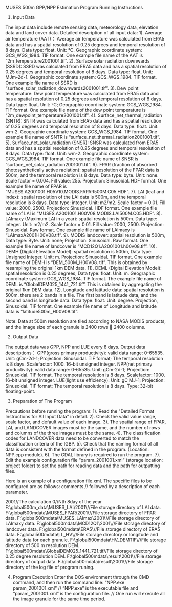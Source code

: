 MUSES 500m GPP/NPP Estimation Program Running Instructions

1.	Input Data

The input data include remote sensing data, meteorology data, elevation data and land cover data.
Detailed description of all input data:
1). Average air temperature (AAT)： Average air temperature was calculated from ERA5 data and has a spatial resolution of 0.25 degrees and temporal resolution of 8 days. Data type: float. Unit: ℃. Geographic coordinate system: GCS_WGS_1984. TIF format. One example file name of the AAT is “2m_temperature2001001.tif”.
2). Surface solar radiation downwards (SSRD): SSRD was calculated from ERA5 data and has a spatial resolution of 0.25 degrees and temporal resolution of 8 days. Data type: float. Unit: MJm-2d-1. Geographic coordinate system: GCS_WGS_1984. TIF format. One example file name of SSRD is “surface_solar_radiation_downwards2001001.tif”.
3). Dew point temperature: Dew point temperature was calculated from ERA5 data and has a spatial resolution of 0.25 degrees and temporal resolution of 8 days. Data type: float. Unit: ℃; Geographic coordinate system: GCS_WGS_1984. TIF format. One example file name of the dew point temperature is “2m_dewpoint_temperature2001001.tif”.
4). Surface_net_thermal_radiation (SNTR): SNTR was calculated from ERA5 data and has a spatial resolution of 0.25 degrees and temporal resolution of 8 days. Data type: float. Unit: wm-2. Geographic coordinate system: GCS_WGS_1984. TIF format. One example file name of SNTR is “surface_net_thermal_radiation2001001.tif”.
5). Surface_net_solar_radiation (SNSR): SNSR was calculated from ERA5 data and has a spatial resolution of 0.25 degrees and temporal resolution of 8 days. Data type: float. Unit: wm-2. Geographic coordinate system: GCS_WGS_1984. TIF format. One example file name of SNSR is “surface_net_solar_radiation2001001.tif”.
6). FPAR (fraction of absorbed photosynthetically active radiation): spatial resolution of the FPAR data is 500m, and the temporal resolution is 8 days. Data type: byte. Unit: none. Scale factor = 0.004. Fill value: 255. Projection: Sinusoidal. HDF format. One example file name of FPAR is “MUSES.A2001001.H05V10.MODIS.FAPAR500M.C05.HDF”.
7). LAI (leaf and index): spatial resolution of the LAI data is 500m, and the temporal resolution is 8 days. Data type: integer. Unit: m2/m2. Scale factor = 0.01. Fill value: 2000, 2500. Projection: Sinusoidal. HDF format. One example file name of LAI is “MUSES.A2001001.H00V08.MODIS.LAI500M.C05.HDF”.
8). LAImaxy (Maximum LAI in a year): spatial resolution is 500m. Data type: integer. Unit: m2/m2. Scale factor = 0.01. Fill value: 2000, 2500. Projection: Sinusoidal. Raw format. One example file name of LAImaxy is “LAImaxA2001H00V08.tif”.
9). MODIS landcover: spatial resolution is 500m, Data type: Byte. Unit: none; Projection: Sinusoidal. Raw format. One example file name of landcover is “MCD12Q1.A2001001.h00v08.tif”.
10). DEMH (Digital Elevation Model): spatial resolution is 500m, Data type: Unsigned Integer. Unit: m. Projection: Sinusoidal. TIF format. One example file name of DEMH is “DEM_500M_H00V08. tif”. This is obtained by resampling the original 1km DEM data.
11). DEML (Digital Elevation Model): spatial resolution is 0.25 degrees, Data type: float. Unit: m. Geographic coordinate system: GCS_WGS_1984. TIF format. The example file name of DEML is “GlobalDEM025_1441_721.tif”. This is obtained by aggregating the original 1km DEM data.
12). Longitude and latitude data: spatial resolution is 500m. there are 2 bands in a file. The first band is latitude data, and the second band is longitude data. Data type: float. Unit: degree. Projection, Sinusoidal. TIF format. One example file name of Longitude and latitude data is “latitude500m_H00V08.tif”.

Note: Data at 500m resolution are tiled according to NASA MODIS products, and the image size of each granule is 2400 rows  2400 columns.

2.	Output Data

The output data was GPP, NPP and LUE every 8 days.
Output data descriptions：
GPP(gross primary productivity): valid data range: 0-65535. Unit: gCm-2d-1; Projection: Sinusoidal. TIF format; The temporal resolution is 8 days. Scalefactor: 1000. 16-bit unsigned integer.
NPP(net primary productivity): valid data range: 0-65535. Unit: gCm-2d-1; Projection: Sinusoidal. TIF format. The temporal resolution is 8 days. Scalefactor: 1000. 16-bit unsigned integer.
LUE(light use efficiency): Unit: gC MJ-1; Projection: Sinusoidal. TIF format; The temporal resolution is 8 days. Type: 32-bit floating-point. 

3.	Preparation of The Program

Precautions before running the program:
1). Read the "Detailed Format Instructions for All Input Data" in detail.
2). Check the valid value range, scale factor, and default value of each image.
3). The spatial range of FPAR, LAI, and LANDCOVER images must be the same, and the number of rows and columns of the three images must be the same.
4). The classification codes for LANDCOVER data need to be converted to match the classification criteria of the IGBP.
5). Check that the naming format of all data is consistent with the format defined in the program. (Location: NPP.cpp module).
6). The GDAL library is required to run the program.
7). Edit the example configuration file “param_2001001.xml” (storage location: project folder) to set the path for reading data and the path for outputting files.

Here is an example of a configuration file.xml. The specific files to be configured are as follows: comments // followed by a description of each parameter.

<?xml version="1.0" encoding="UTF-8"?> 
<parameters> 
	<param name="YEAR">2001</param>//The calculation 
	<param name="N8doy">0</param>//Nth 8day of the year 
	<param name="LAI">F:\global500m_data\MUSES_LAI\2001\</param>//File storage directory of LAI data.
	<param name="FPAR">F:\global500mdata\MUSES_FPAR\2001\</param>//File storage directory of FPAR data.
	<param name="LAI_MAX">F:\global500mdata\MUSES_LAImax\2001\</param>//File storage directory of LAImaxy data.
	<param name="LANDCOVER">F:\global500mdata\MCD12Q1\2001\</param>//File storage directory of landcover data.
	<param name="ERA5">F:\global500mdata\ERA5\</param>//File storage directory of ERA5 data.
	<param name="LL_HV">F:\global500mdata\LL_HV\</param>//File storage directory or longitude and latitude data for each granule.
	<param name="SRTM_DEMH">F:\global500mdata\HV_DEMTIF\</param>//File storage directory of 500 m resolution DEM. 
	<param name="SRTM_DEML">F:\global500mdata\GlobalDEM025_1441_721.tif</param>//File storage directory of 0.25 degree resolution DEM. 
	<param name="Output">F:\global500mdata\result\2001\</param>//File storage directory of output data.
	<param name="root directory">F:\global500mdata\result\2001\</param>//File storage directory of the log file of program runing.
</parameters> 

4.	Program Execution
Enter the DOS environment through the CMD command, and then run the command line: “NPP.exe param_2001001.xml”
// “NPP.exe” is the executable file and “param_2001001.xml” is the configuration file.
// One run will execute all the image granule for the same time period.
